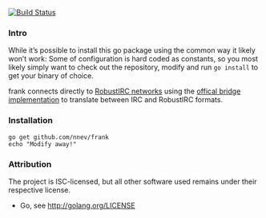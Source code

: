[![Build Status](https://travis-ci.org/nnev/frank.svg?branch=robust)](https://travis-ci.org/nnev/frank)

### Intro

While it’s possible to install this go package using the common way it likely won’t work: Some of configuration is hard coded as constants, so you most likely simply want to check out the repository, modify and run `go install` to get your binary of choice. 

frank connects directly to [RobustIRC networks](https://robustirc.net/) using the [offical bridge implementation](https://github.com/robustirc/bridge) to translate between IRC and RobustIRC formats.

### Installation

```
go get github.com/nnev/frank
echo "Modify away!"
```

### Attribution

The project is ISC-licensed, but all other software used remains under their respective license.

- Go, see http://golang.org/LICENSE

